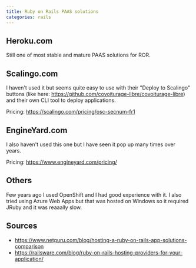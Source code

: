 ```yaml
---
title: Ruby on Rails PAAS solutions
categories: rails
---
```


## Heroku.com
Still one of most stable and mature PAAS solutions for ROR.

## Scalingo.com
I haven't used it but seems quite easy to use with their "Deploy to Scalingo" buttons (like here: https://github.com/covoiturage-libre/covoiturage-libre) and their own CLI tool to deploy applications.

Pricing: <https://scalingo.com/pricing/osc-secnum-fr1>

## EngineYard.com
I also haven't used this one but I have seen it pop up many times over years.

Pricing: <https://www.engineyard.com/pricing/>

## Others
Few years ago I used OpenShift and I had good experience with it. I also tried using Azure Web Apps but that was hosted on Windows so it required JRuby and it was reaaally slow.

## Sources
 * <https://www.netguru.com/blog/hosting-a-ruby-on-rails-app-solutions-comparison>
 * <https://railsware.com/blog/ruby-on-rails-hosting-providers-for-your-application/>
